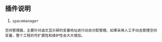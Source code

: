 ## 插件说明 ##
1. `spacemanager` 

~~~
空间管理器，主要针对迪文显示屏的变量地址进行动态分配管理。如果采用人工手动去管理空间变量，整个工程的可扩展性和维护性会大大增加。
~~~
